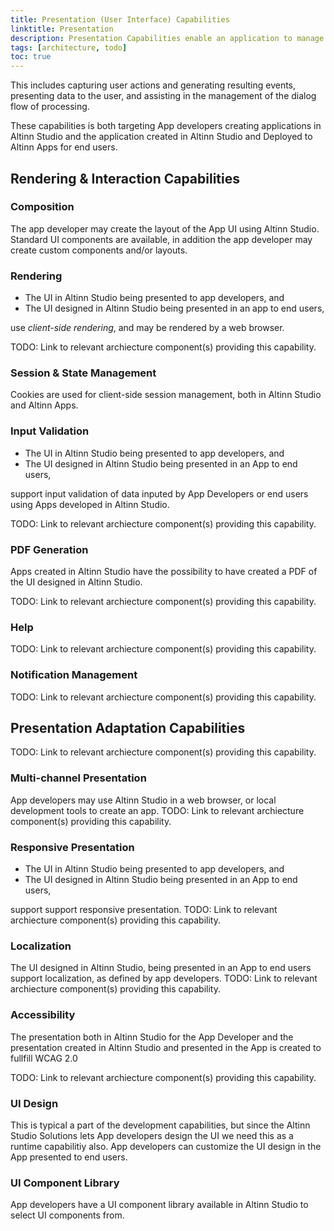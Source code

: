 ```yaml
---
title: Presentation (User Interface) Capabilities
linktitle: Presentation
description: Presentation Capabilities enable an application to manage the human-computer interface. 
tags: [architecture, todo]
toc: true
---
```


This includes capturing user actions and generating resulting events, presenting data to the user, and assisting in the management of the dialog flow of processing.

These capabilities is both targeting App developers creating applications in Altinn Studio and the application created in Altinn Studio and Deployed to Altinn Apps for end users.

## Rendering & Interaction Capabilities

### Composition
The app developer may create the layout of the App UI using Altinn Studio. Standard UI components are available, in addition the app developer may create custom components and/or layouts.

### Rendering

- The UI in Altinn Studio being presented to app developers, and
- The UI designed in Altinn Studio being presented in an app to end users,

use _client-side rendering_, and may be rendered by a web browser. 

TODO: Link to relevant archiecture component(s) providing this capability.

### Session & State Management

Cookies are used for client-side session management, both in Altinn Studio and Altinn Apps.

### Input Validation
- The UI in Altinn Studio being presented to app developers, and
- The UI designed in Altinn Studio being presented in an App to end users, 

support input validation of data inputed by App Developers or end users using Apps developed in Altinn Studio.

TODO: Link to relevant archiecture component(s) providing this capability.

### PDF Generation
Apps created in Altinn Studio have the possibility to have created a PDF of the UI designed in Altinn Studio.

TODO: Link to relevant archiecture component(s) providing this capability.

### Help

TODO: Link to relevant archiecture component(s) providing this capability.

###	Notification Management

TODO: Link to relevant archiecture component(s) providing this capability.

## Presentation Adaptation Capabilities

TODO: Link to relevant archiecture component(s) providing this capability.

### Multi-channel Presentation

App developers may use Altinn Studio in a web browser, or local development tools to create an app.
TODO: Link to relevant archiecture component(s) providing this capability.

### Responsive Presentation

- The UI in Altinn Studio being presented to app developers, and
- The UI designed in Altinn Studio being presented in an App to end users, 

support support responsive presentation.
TODO: Link to relevant archiecture component(s) providing this capability.

### Localization

The UI designed in Altinn Studio, being presented in an App to end users support localization, as defined by app developers.
TODO: Link to relevant archiecture component(s) providing this capability.

### Accessibility
The presentation both in Altinn Studio for the App Developer and the presentation created in Altinn Studio and presented in the App is created to fullfill WCAG 2.0

TODO: Link to relevant archiecture component(s) providing this capability.

### UI Design
This is typical a part of the development capabilities, but since the Altinn Studio Solutions lets App developers design the UI we need this as a runtime capabilitiy also. App developers can customize the UI design in the App presented to end users.

### UI Component Library
App developers have a UI component library available in Altinn Studio to select UI components from. 